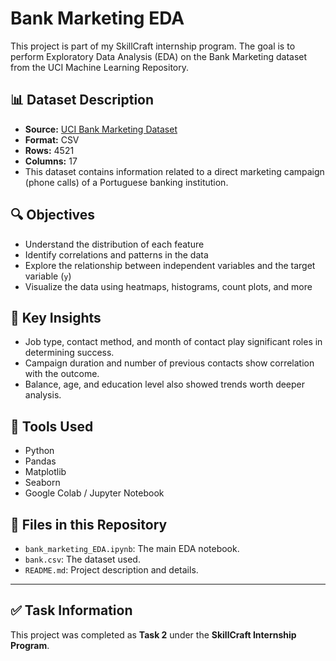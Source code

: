 # Bank Marketing EDA

This project is part of my SkillCraft internship program. The goal is to perform Exploratory Data Analysis (EDA) on the Bank Marketing dataset from the UCI Machine Learning Repository.

## 📊 Dataset Description

- **Source:** [UCI Bank Marketing Dataset](https://archive.ics.uci.edu/ml/datasets/Bank+Marketing)
- **Format:** CSV
- **Rows:** 4521
- **Columns:** 17
- This dataset contains information related to a direct marketing campaign (phone calls) of a Portuguese banking institution.

## 🔍 Objectives

- Understand the distribution of each feature
- Identify correlations and patterns in the data
- Explore the relationship between independent variables and the target variable (`y`)
- Visualize the data using heatmaps, histograms, count plots, and more

## 📌 Key Insights

- Job type, contact method, and month of contact play significant roles in determining success.
- Campaign duration and number of previous contacts show correlation with the outcome.
- Balance, age, and education level also showed trends worth deeper analysis.

## 🧰 Tools Used

- Python
- Pandas
- Matplotlib
- Seaborn
- Google Colab / Jupyter Notebook

## 📁 Files in this Repository

- `bank_marketing_EDA.ipynb`: The main EDA notebook.
- `bank.csv`: The dataset used.
- `README.md`: Project description and details.

---

## ✅ Task Information

This project was completed as **Task 2** under the **SkillCraft Internship Program**.

